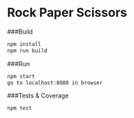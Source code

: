 Rock Paper Scissors
=====

###Build
```sh
npm install
npm run build
```

###Run
```sh
npm start
go to localhost:8080 in browser
```

###Tests & Coverage
```sh
npm test
```
